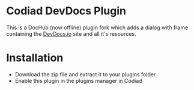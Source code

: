 # Codiad DevDocs Plugin

This is a DocHub (now offline) plugin fork which adds a dialog with frame containing the [DevDocs.io](http://devdocs.io) site and all it's resources.

# Installation

- Download the zip file and extract it to your plugins folder
- Enable this plugin in the plugins manager in Codiad
